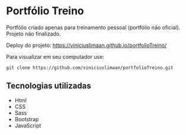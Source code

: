 # Portfólio Treino
Portfólio criado apenas para treinamento pessoal (portfólio não oficial). Projeto não finalizado.

Deploy do projeto:
https://viniciuslimaan.github.io/portfolioTreino/

Para visualizar em seu computador use: 

```
git clone https://github.com/viniciuslimaan/portfolioTreino.git
```

## Tecnologias utilizadas
* Html
* CSS
* Sass
* Bootstrap
* JavaScript
